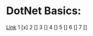 # DotNet Basics:
[Link](https://www.youtube.com/playlist?list=PL8598C97BA1D871C1) 
1 [x]
2 []
3 []
4 []
5 []
6 []
7 []